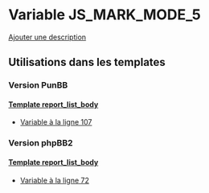 # Variable JS_MARK_MODE_5
[Ajouter une description](https://fa-tvars.appspot.com/var/JS_MARK_MODE_5)

## Utilisations dans les templates

### Version PunBB

#### [Template report_list_body](punbb/report_list_body.md)
* [Variable &agrave; la ligne 107](../punbb/report_list_body.tpl#L107)

### Version phpBB2

#### [Template report_list_body](subsilver/report_list_body.md)
* [Variable &agrave; la ligne 72](../subsilver/report_list_body.tpl#L72)